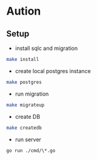 # Aution

## Setup

- install sqlc and migration

```bash
make install
```

- create local postgres instance

```bash
make postgres
```

- run migration

```bash
make migrateup
```

- create DB

```bash
make createdb
```

- run server

```bash
go run ./cmd/\*.go
```
